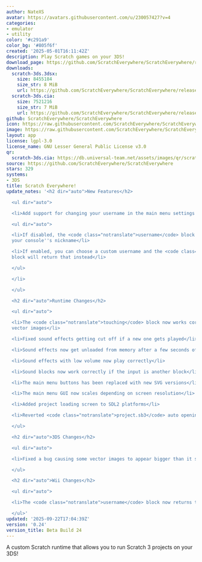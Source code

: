 ```yaml
---
author: NateXS
avatar: https://avatars.githubusercontent.com/u/230057427?v=4
categories:
- emulator
- utility
color: '#c291a9'
color_bg: '#805f6f'
created: '2025-05-01T16:11:42Z'
description: Play Scratch games on your 3DS!
download_page: https://github.com/ScratchEverywhere/ScratchEverywhere/releases
downloads:
  scratch-3ds.3dsx:
    size: 8455184
    size_str: 8 MiB
    url: https://github.com/ScratchEverywhere/ScratchEverywhere/releases/download/0.24/scratch-3ds.3dsx
  scratch-3ds.cia:
    size: 7521216
    size_str: 7 MiB
    url: https://github.com/ScratchEverywhere/ScratchEverywhere/releases/download/0.24/scratch-3ds.cia
github: ScratchEverywhere/ScratchEverywhere
icon: https://raw.githubusercontent.com/ScratchEverywhere/ScratchEverywhere/refs/heads/main/gfx/icon.png
image: https://raw.githubusercontent.com/ScratchEverywhere/ScratchEverywhere/refs/heads/main/gfx/logo.png
layout: app
license: lgpl-3.0
license_name: GNU Lesser General Public License v3.0
qr:
  scratch-3ds.cia: https://db.universal-team.net/assets/images/qr/scratch-3ds-cia.png
source: https://github.com/ScratchEverywhere/ScratchEverywhere
stars: 329
systems:
- 3DS
title: Scratch Everywhere!
update_notes: '<h2 dir="auto">New Features</h2>

  <ul dir="auto">

  <li>Add support for changing your username in the main menu settings

  <ul dir="auto">

  <li>If disabled, the <code class="notranslate">username</code> block will return
  your console''s nickname</li>

  <li>If enabled, you can choose a custom username and the <code class="notranslate">username</code>
  block will return that instead</li>

  </ul>

  </li>

  </ul>

  <h2 dir="auto">Runtime Changes</h2>

  <ul dir="auto">

  <li>The <code class="notranslate">touching</code> block now works correctly with
  vector images</li>

  <li>Fixed sound effects getting cut off if a new one gets played</li>

  <li>Sound effects now get unloaded from memory after a few seconds of it not playing</li>

  <li>Sound effects with low volume now play correctly</li>

  <li>Sound blocks now work correctly if the input is another block</li>

  <li>The main menu buttons has been replaced with new SVG versions</li>

  <li>The main menu GUI now scales depending on screen resolution</li>

  <li>Added project loading screen to SDL2 platforms</li>

  <li>Reverted <code class="notranslate">project.sb3</code> auto opening at startup</li>

  </ul>

  <h2 dir="auto">3DS Changes</h2>

  <ul dir="auto">

  <li>Fixed a bug causing some vector images to appear bigger than it should</li>

  </ul>

  <h2 dir="auto">Wii Changes</h2>

  <ul dir="auto">

  <li>The <code class="notranslate">username</code> block now returns the Wii''s nickname</li>

  </ul>'
updated: '2025-09-22T17:04:39Z'
version: '0.24'
version_title: Beta Build 24
---
```

A custom Scratch runtime that allows you to run Scratch 3 projects on your 3DS!